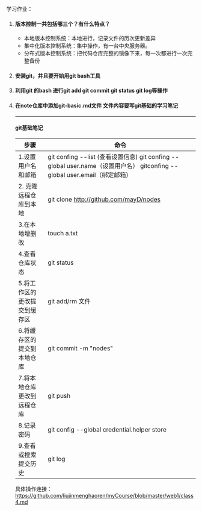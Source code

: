 学习作业：

1. #### 版本控制一共包括哪三个？有什么特点？

   - 本地版本控制系统：本地进行，记录文件的历次更新差异
   - 集中化版本控制系统：集中操作，有一台中央服务器。
   - 分布式版本控制系统：把代码仓库完整的镜像下来，每一次都进行一次完整备份

2. #### 安装git，并且要开始用git bash工具

3. #### 利用git 的bash 进行git add git commit git status git log等操作

4. #### 在note仓库中添加git-basic.md文件 文件内容要写git基础的学习笔记

   ------

   #### git基础笔记

   | 步骤                         | 命令                                                         |
   | ---------------------------- | ------------------------------------------------------------ |
   | 1.设置用户名和邮箱           | git confing --list (查看设置信息)   git confing --global user.name（设置用户名）    gitconfing --global user.email（绑定邮箱） |
   | 2. 克隆远程仓库到本地        | git clone http://github.com/mayD/nodes                       |
   | 3.在本地增删改               | touch a.txt                                                  |
   | 4.查看仓库状态               | git status                                                   |
   | 5.将工作区的更改提交到缓存区 | git add/rm 文件                                              |
   | 6.将缓存区的提交到本地仓库   | git commit -m "nodes"                                        |
   | 7.将本地仓库更改到远程仓库   | git push                                                     |
   | 8.记录密码                   | git config --global credential.helper store                  |
   | 9.查看或搜索提交历史         | git log                                                      |

   具体操作连接：
     https://github.com/liujinmenghaoren/myCourse/blob/master/web1/class4.md
